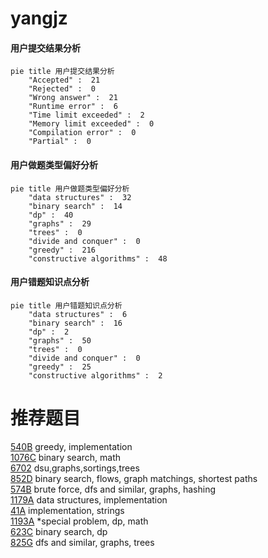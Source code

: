# yangjz

<!-- tabs:start -->



#### **用户提交结果分析**

```mermaid
pie title 用户提交结果分析
    "Accepted" :  21
    "Rejected" :  0
    "Wrong answer" :  21
    "Runtime error" :  6
    "Time limit exceeded" :  2
    "Memory limit exceeded" :  0
    "Compilation error" :  0
    "Partial" :  0
```

#### **用户做题类型偏好分析**

```mermaid
pie title 用户做题类型偏好分析
    "data structures" :  32
    "binary search" :  14
    "dp" :  40
    "graphs" :  29
    "trees" :  0
    "divide and conquer" :  0
    "greedy" :  216
    "constructive algorithms" :  48
```
#### **用户错题知识点分析**

```mermaid
pie title 用户错题知识点分析
    "data structures" :  6
    "binary search" :  16
    "dp" :  2
    "graphs" :  50
    "trees" :  0
    "divide and conquer" :  0
    "greedy" :  25
    "constructive algorithms" :  2
```



<!-- tabs:end -->
# 推荐题目
[540B](https://codeforces.com/contest/540/problem/B)		greedy,
                        implementation		  
[1076C](https://codeforces.com/contest/1076/problem/C)		binary search,
                        math		  
[6702](https://codeforces.com/contest/670/problem/2)		dsu,graphs,sortings,trees		  
[852D](https://codeforces.com/contest/852/problem/D)		binary search,
                        flows,
                        graph matchings,
                        shortest paths		  
[574B](https://codeforces.com/contest/574/problem/B)		brute force,
                        dfs and similar,
                        graphs,
                        hashing		  
[1179A](https://codeforces.com/contest/1179/problem/A)		data structures,
                        implementation		  
[41A](https://codeforces.com/contest/41/problem/A)		implementation,
                        strings		  
[1193A](https://codeforces.com/contest/1193/problem/A)		*special problem,
                        dp,
                        math		  
[623C](https://codeforces.com/contest/623/problem/C)		binary search,
                        dp		  
[825G](https://codeforces.com/contest/825/problem/G)		dfs and similar,
                        graphs,
                        trees		  
